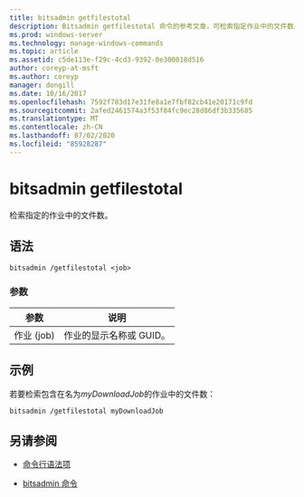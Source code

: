 ```yaml
---
title: bitsadmin getfilestotal
description: Bitsadmin getfilestotal 命令的参考文章，可检索指定作业中的文件数。
ms.prod: windows-server
ms.technology: manage-windows-commands
ms.topic: article
ms.assetid: c5de113e-f29c-4cd3-9392-0e300018d516
author: coreyp-at-msft
ms.author: coreyp
manager: dongill
ms.date: 10/16/2017
ms.openlocfilehash: 7592f783d17e31fe8a1e7fbf82cb41e20171c9fd
ms.sourcegitcommit: 2afed2461574a3f53f84fc9ec28d86df3b335685
ms.translationtype: MT
ms.contentlocale: zh-CN
ms.lasthandoff: 07/02/2020
ms.locfileid: "85928287"
---
```

# <a name="bitsadmin-getfilestotal"></a>bitsadmin getfilestotal

检索指定的作业中的文件数。

## <a name="syntax"></a>语法

```
bitsadmin /getfilestotal <job>
```

### <a name="parameters"></a>参数

| 参数 | 说明 |
| -------------- | -------------- |
| 作业 (job) | 作业的显示名称或 GUID。 |

## <a name="examples"></a>示例

若要检索包含在名为*myDownloadJob*的作业中的文件数：

```
bitsadmin /getfilestotal myDownloadJob
```

## <a name="see-also"></a>另请参阅

- [命令行语法项](command-line-syntax-key.md)

- [bitsadmin 命令](bitsadmin.md)
